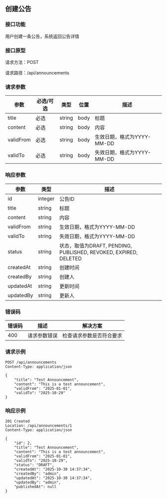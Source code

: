 ## 创建公告

### 接口功能

用户创建一条公告，系统返回公告详情

### 接口原型

请求方法：POST

请求路径：/api/announcements

### 请求参数

| 参数      | 必选/可选 | 类型   | 位置 | 描述                       |
| --------- | --------- | ------ | ---- | -------------------------- |
| title     | 必选      | string | body | 标题                       |
| content   | 必选      | string | body | 内容                       |
| validFrom | 必选      | string | body | 生效日期，格式为YYYY-MM-DD |
| validTo   | 必选      | string | body | 失效日期，格式为YYYY-MM-DD |

### 响应参数

| 参数      | 类型    | 描述                                                             |
| --------- | ------- | ---------------------------------------------------------------- |
| id        | integer | 公告ID                                                           |
| title     | string  | 标题                                                             |
| content   | string  | 内容                                                             |
| validFrom | string  | 生效日期，格式为YYYY-MM-DD                                       |
| validTo   | string  | 失效日期，格式为YYYY-MM-DD                                       |
| status    | string  | 状态，取值为DRAFT, PENDING, PUBLISHED, REVOKED, EXPIRED, DELETED |
| createdAt | string  | 创建时间                                                         |
| createdBy | string  | 创建人                                                           |
| updatedAt | string  | 更新时间                                                         |
| updatedBy | string  | 更新人                                                           |

### 错误码

| 错误码 | 描述         | 解决方案                 |
| ------ | ------------ | ------------------------ |
| 400    | 请求参数错误 | 检查请求参数是否符合要求 |

### 请求示例

```http
POST /api/announcements
Content-Type: application/json

{
    "title": "Test Announcement",
    "content": "This is a test announcement",
    "validFrom": "2025-01-01",
    "validTo": "2025-10-29"
}
```

### 响应示例

```http
201 Created
Location: /api/announcements/1
Content-Type: application/json

{
    "id": 2,
    "title": "Test Announcement",
    "content": "This is a test announcement",
    "validFrom": "2025-01-01",
    "validTo": "2025-10-29",
    "status": "DRAFT",
    "createdAt": "2025-10-30 14:37:34",
    "createdBy": "admin",
    "updatedAt": "2025-10-30 14:37:34",
    "updatedBy": "admin",
    "publishedAt": null
}
```
